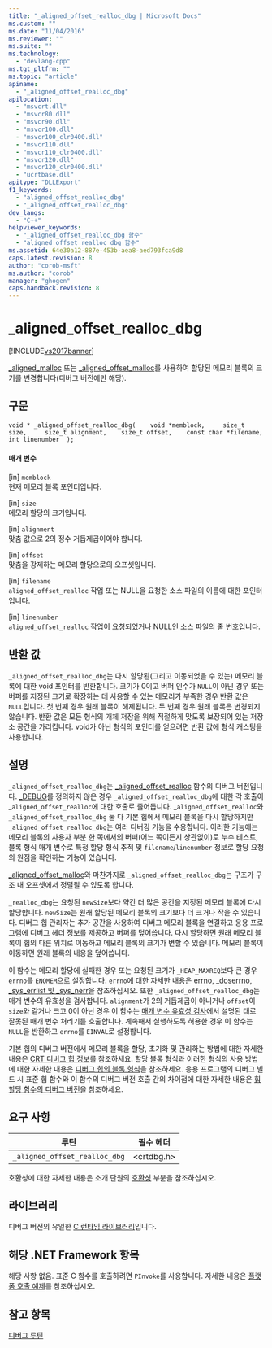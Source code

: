 ```yaml
---
title: "_aligned_offset_realloc_dbg | Microsoft Docs"
ms.custom: ""
ms.date: "11/04/2016"
ms.reviewer: ""
ms.suite: ""
ms.technology: 
  - "devlang-cpp"
ms.tgt_pltfrm: ""
ms.topic: "article"
apiname: 
  - "_aligned_offset_realloc_dbg"
apilocation: 
  - "msvcrt.dll"
  - "msvcr80.dll"
  - "msvcr90.dll"
  - "msvcr100.dll"
  - "msvcr100_clr0400.dll"
  - "msvcr110.dll"
  - "msvcr110_clr0400.dll"
  - "msvcr120.dll"
  - "msvcr120_clr0400.dll"
  - "ucrtbase.dll"
apitype: "DLLExport"
f1_keywords: 
  - "aligned_offset_realloc_dbg"
  - "_aligned_offset_realloc_dbg"
dev_langs: 
  - "C++"
helpviewer_keywords: 
  - "_aligned_offset_realloc_dbg 함수"
  - "aligned_offset_realloc_dbg 함수"
ms.assetid: 64e30a12-887e-453b-aea8-aed793fca9d8
caps.latest.revision: 8
author: "corob-msft"
ms.author: "corob"
manager: "ghogen"
caps.handback.revision: 8
---
```

# _aligned_offset_realloc_dbg
[!INCLUDE[vs2017banner](../../assembler/inline/includes/vs2017banner.md)]

[\_aligned\_malloc](../../c-runtime-library/reference/aligned-malloc.md) 또는 [\_aligned\_offset\_malloc](../../c-runtime-library/reference/aligned-offset-malloc.md)를 사용하여 할당된 메모리 블록의 크기를 변경합니다\(디버그 버전에만 해당\).  
  
## 구문  
  
```  
void * _aligned_offset_realloc_dbg(    void *memblock,     size_t size,     size_t alignment,    size_t offset,    const char *filename,    int linenumber  );  
```  
  
#### 매개 변수  
 \[in\] `memblock`  
 현재 메모리 블록 포인터입니다.  
  
 \[in\] `size`  
 메모리 할당의 크기입니다.  
  
 \[in\] `alignment`  
 맞춤 값으로 2의 정수 거듭제곱이어야 합니다.  
  
 \[in\] `offset`  
 맞춤을 강제하는 메모리 할당으로의 오프셋입니다.  
  
 \[in\] `filename`  
 `aligned_offset_realloc` 작업 또는 NULL을 요청한 소스 파일의 이름에 대한 포인터입니다.  
  
 \[in\] `linenumber`  
 `aligned_offset_realloc` 작업이 요청되었거나 NULL인 소스 파일의 줄 번호입니다.  
  
## 반환 값  
 `_aligned_offset_realloc_dbg`는 다시 할당된\(그리고 이동되었을 수 있는\) 메모리 블록에 대한 void 포인터를 반환합니다.  크기가 0이고 버퍼 인수가 `NULL`이 아닌 경우 또는 버퍼를 지정된 크기로 확장하는 데 사용할 수 있는 메모리가 부족한 경우 반환 값은 `NULL`입니다.  첫 번째 경우 원래 블록이 해제됩니다.  두 번째 경우 원래 블록은 변경되지 않습니다.  반환 값은 모든 형식의 개체 저장을 위해 적절하게 맞도록 보장되어 있는 저장소 공간을 가리킵니다.  void가 아닌 형식의 포인터를 얻으려면 반환 값에 형식 캐스팅을 사용합니다.  
  
## 설명  
 `_aligned_offset_realloc_dbg`는 [\_aligned\_offset\_realloc](../../c-runtime-library/reference/aligned-offset-realloc.md) 함수의 디버그 버전입니다.  [\_DEBUG](../../c-runtime-library/debug.md)를 정의하지 않은 경우 `_aligned_offset_realloc_dbg`에 대한 각 호출이 \_`aligned_offset_realloc`에 대한 호출로 줄어듭니다.  \_`aligned_offset_realloc`와 `_aligned_offset_realloc_dbg` 둘 다 기본 힙에서 메모리 블록을 다시 할당하지만 `_aligned_offset_realloc_dbg`는 여러 디버깅 기능을 수용합니다. 이러한 기능에는 메모리 블록의 사용자 부분 한 쪽에서의 버퍼\(어느 쪽이든지 상관없이\)로 누수 테스트, 블록 형식 매개 변수로 특정 할당 형식 추적 및 `filename`\/`linenumber` 정보로 할당 요청의 원점을 확인하는 기능이 있습니다.  
  
 [\_aligned\_offset\_malloc](../../c-runtime-library/reference/aligned-offset-malloc.md)와 마찬가지로 `_aligned_offset_realloc_dbg`는 구조가 구조 내 오프셋에서 정렬될 수 있도록 합니다.  
  
 `_realloc_dbg`는 요청된 `newSize`보다 약간 더 많은 공간을 지정된 메모리 블록에 다시 할당합니다.  `newSize`는 원래 할당된 메모리 블록의 크기보다 더 크거나 작을 수 있습니다.  디버그 힙 관리자는 추가 공간을 사용하여 디버그 메모리 블록을 연결하고 응용 프로그램에 디버그 헤더 정보를 제공하고 버퍼를 덮어씁니다.  다시 할당하면 원래 메모리 블록이 힙의 다른 위치로 이동하고 메모리 블록의 크기가 변할 수 있습니다.  메모리 블록이 이동하면 원래 블록의 내용을 덮어씁니다.  
  
 이 함수는 메모리 할당에 실패한 경우 또는 요청된 크기가 `_HEAP_MAXREQ`보다 큰 경우 `errno`를 `ENOMEM`으로 설정합니다.  `errno`에 대한 자세한 내용은 [errno, \_doserrno, \_sys\_errlist 및 \_sys\_nerr](../../c-runtime-library/errno-doserrno-sys-errlist-and-sys-nerr.md)을 참조하십시오.  또한 `_aligned_offset_realloc_dbg`는 매개 변수의 유효성을 검사합니다.  `alignment`가 2의 거듭제곱이 아니거나 `offset`이 `size`와 같거나 크고 0이 아닌 경우 이 함수는 [매개 변수 유효성 검사](../../c-runtime-library/parameter-validation.md)에서 설명된 대로 잘못된 매개 변수 처리기를 호출합니다.  계속해서 실행하도록 허용한 경우 이 함수는 `NULL`을 반환하고 `errno`를 `EINVAL`로 설정합니다.  
  
 기본 힙의 디버그 버전에서 메모리 블록을 할당, 초기화 및 관리하는 방법에 대한 자세한 내용은 [CRT 디버그 힙 정보](../Topic/CRT%20Debug%20Heap%20Details.md)를 참조하세요.  할당 블록 형식과 이러한 형식의 사용 방법에 대한 자세한 내용은 [디버그 힙의 블록 형식](../Topic/CRT%20Debug%20Heap%20Details.md#BKMK_Types_of_blocks_on_the_debug_heap)을 참조하세요.  응용 프로그램의 디버그 빌드 시 표준 힙 함수와 이 함수의 디버그 버전 호출 간의 차이점에 대한 자세한 내용은 [힙 할당 함수의 디버그 버전](../Topic/Debug%20Versions%20of%20Heap%20Allocation%20Functions.md)을 참조하세요.  
  
## 요구 사항  
  
|루틴|필수 헤더|  
|--------|-----------|  
|`_aligned_offset_realloc_dbg`|\<crtdbg.h\>|  
  
 호환성에 대한 자세한 내용은 소개 단원의 [호환성](../../c-runtime-library/compatibility.md) 부분을 참조하십시오.  
  
## 라이브러리  
 디버그 버전의 유일한 [C 런타임 라이브러리](../../c-runtime-library/crt-library-features.md)입니다.  
  
## 해당 .NET Framework 항목  
 해당 사항 없음. 표준 C 함수를 호출하려면 `PInvoke`를 사용합니다. 자세한 내용은 [플랫폼 호출 예제](../Topic/Platform%20Invoke%20Examples.md)를 참조하십시오.  
  
## 참고 항목  
 [디버그 루틴](../../c-runtime-library/debug-routines.md)